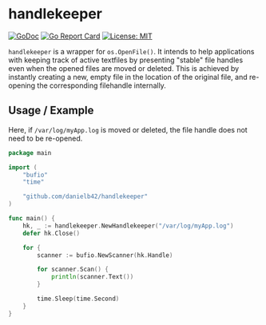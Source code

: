 # handlekeeper
[![GoDoc](https://godoc.org/github.com/danielb42/handlekeeper?status.svg)](https://godoc.org/github.com/danielb42/handlekeeper) 
[![Go Report Card](https://goreportcard.com/badge/github.com/danielb42/handlekeeper)](https://goreportcard.com/report/github.com/danielb42/handlekeeper) 
[![License: MIT](https://img.shields.io/badge/License-MIT-yellow.svg)](https://opensource.org/licenses/MIT)  

`handlekeeper` is a wrapper for `os.OpenFile()`. It intends to help applications with keeping track of active textfiles by presenting "stable" file handles even when the opened files are moved or deleted. This is achieved by instantly creating a new, empty file in the location of the original file, and re-opening the corresponding filehandle internally.

## Usage / Example
Here, if `/var/log/myApp.log` is moved or deleted, the file handle does not need to be re-opened. 

```go
package main

import (
	"bufio"
	"time"

	"github.com/danielb42/handlekeeper"
)

func main() {
	hk, _ := handlekeeper.NewHandlekeeper("/var/log/myApp.log")
	defer hk.Close()

	for {
		scanner := bufio.NewScanner(hk.Handle)

		for scanner.Scan() {
			println(scanner.Text())
		}

		time.Sleep(time.Second)
	}
}
```

